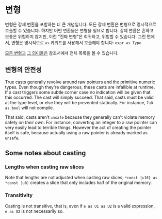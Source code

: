 # 변형

변형은 강제 변환을 포함하는 더 큰 개념입니다: 모든 강제 변환은 변형으로 명시적으로 호출할 수 있습니다. 하지만 어떤 변환들은 변형을 필요로 합니다. 강제 변환은 흔하고 보통은 위험하지 않지만, 이런 "진짜 변형"은 희귀하고, 위험할 수 있습니다. 
그런 면에서, 변형은 명시적으로 `as` 키워드를 사용해서 호출해야 합니다: `expr as Type`.

[모든 변형과][cast_list] [그 의미들은][semantics_list] 참조서에서 전체 목록을 볼 수 있습니다.

## 변형의 안전성



True casts generally revolve around raw pointers and the primitive numeric types.
Even though they're dangerous, these casts are infallible at runtime.
If a cast triggers some subtle corner case no indication will be given that this occurred.
The cast will simply succeed.
That said, casts must be valid at the type level, or else they will be prevented statically.
For instance, `7u8 as bool` will not compile.

That said, casts aren't `unsafe` because they generally can't violate memory safety *on their own*.
For instance, converting an integer to a raw pointer can very easily lead to terrible things.
However the act of creating the pointer itself is safe, because actually using a raw pointer is already marked as `unsafe`.

## Some notes about casting

### Lengths when casting raw slices

Note that lengths are not adjusted when casting raw slices; `*const [u16] as *const [u8]` creates a slice that only includes half of the original memory.

### Transitivity

Casting is not transitive, that is, even if `e as U1 as U2` is a valid expression, `e as U2` is not necessarily so.

[cast_list]: https://doc.rust-lang.org/reference/expressions/operator-expr.html#type-cast-expressions
[semantics_list]: https://doc.rust-lang.org/reference/expressions/operator-expr.html#semantics
